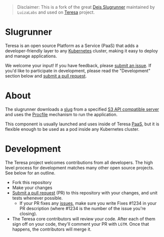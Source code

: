 > Disclaimer: This is a fork of the great [Deis Slugrunner](https://github.com/deis/slugrunner) maintained by `LuizaLabs` and used on [Teresa](https://github.com/luizalabs/teresa) project.

# Slugrunner

Teresa is an open source Platform as a Service (PaaS) that adds a developer-friendly layer to any [Kubernetes](http://kubernetes.io) cluster, making it easy to deploy and manage applications.

We welcome your input! If you have feedback, please [submit an issue][issues]. If you'd like to participate in development, please read the "Development" section below and [submit a pull request][prs].

# About

The slugrunner downloads a [slug](https://devcenter.heroku.com/articles/slug-compiler) from a specified [S3 API compatible server][s3-api] and uses the [Procfile](https://devcenter.heroku.com/articles/procfile) mechanism to run the application.

This component is usually launched and uses inside of Teresa [PaaS](https://en.wikipedia.org/wiki/Platform_as_a_service), but it is flexible enough to be used as a pod inside any Kubernetes cluster.

# Development

The Teresa project welcomes contributions from all developers. The high level process for development matches many other open source projects. See below for an outline.

* Fork this repository
* Make your changes
* [Submit a pull request][prs] (PR) to this repository with your changes, and unit tests whenever possible.
  * If your PR fixes any [issues][issues], make sure you write Fixes #1234 in your PR description (where #1234 is the number of the issue you're closing).
* The Teresa core contributors will review your code. After each of them sign off on your code, they'll comment your PR with `LGTM`. Once that happens, the contributors will merge it.

[issues]: https://github.com/luizalabs/slugrunner/issues
[prs]: https://github.com/luizalabs/slugrunner/pulls
[s3-api]: http://docs.aws.amazon.com/AmazonS3/latest/API/APIRest.html
